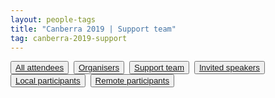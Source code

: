 ```yaml
---
layout: people-tags
title: "Canberra 2019 | Support team"
tag: canberra-2019-support
---
```

<button class="grey"><a class="linkbutton" href="/tag/canberra-2019-people">
  All attendees
</a></button>&nbsp;
<button class="grey"><a class="linkbutton" href="/tag/canberra-2019-organiser">
  Organisers
</a></button>&nbsp;
<button class="grey"><a class="linkbutton" href="/tag/canberra-2019-support">
  Support team
</a></button>&nbsp;
<button class="grey"><a class="linkbutton" href="/tag/canberra-2019-speaker">
  Invited speakers
</a></button>&nbsp;
<button class="grey"><a class="linkbutton" href="/tag/canberra-2019-local">
  Local participants
</a></button>&nbsp;
<button class="grey"><a class="linkbutton" href="/tag/canberra-2019-remote">
  Remote participants
</a></button>